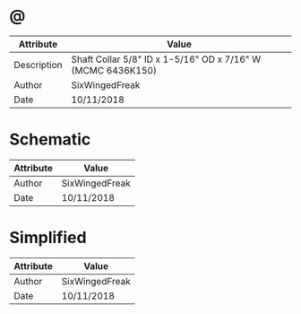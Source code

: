 # @
| Attribute | Value |
| ---  | ---     |
| Description | Shaft Collar 5/8&quot; ID x 1-5/16&quot; OD x 7/16&quot; W (MCMC 6436K150) |
| Author | SixWingedFreak |
| Date | 10/11/2018 |
# Schematic
| Attribute | Value |
| ---  | ---     |
| Author | SixWingedFreak |
| Date | 10/11/2018 |
# Simplified
| Attribute | Value |
| ---  | ---     |
| Author | SixWingedFreak |
| Date | 10/11/2018 |
